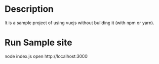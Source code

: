 
# Description
It is a sample project of using vuejs without building it (with npm or yarn).

# Run Sample site
node index.js
open http://localhost:3000


